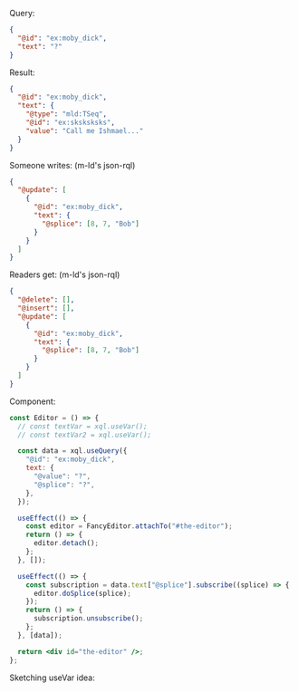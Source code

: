 Query:

```json
{
  "@id": "ex:moby_dick",
  "text": "?"
}
```

Result:

```json
{
  "@id": "ex:moby_dick",
  "text": {
    "@type": "mld:TSeq",
    "@id": "ex:sksksksks",
    "value": "Call me Ishmael..."
  }
}
```

Someone writes: (m-ld's json-rql)

```json
{
  "@update": [
    {
      "@id": "ex:moby_dick",
      "text": {
        "@splice": [8, 7, "Bob"]
      }
    }
  ]
}
```

Readers get: (m-ld's json-rql)

```json
{
  "@delete": [],
  "@insert": [],
  "@update": [
    {
      "@id": "ex:moby_dick",
      "text": {
        "@splice": [8, 7, "Bob"]
      }
    }
  ]
}
```

Component:

```jsx
const Editor = () => {
  // const textVar = xql.useVar();
  // const textVar2 = xql.useVar();

  const data = xql.useQuery({
    "@id": "ex:moby_dick",
    text: {
      "@value": "?",
      "@splice": "?",
    },
  });

  useEffect(() => {
    const editor = FancyEditor.attachTo("#the-editor");
    return () => {
      editor.detach();
    };
  }, []);

  useEffect(() => {
    const subscription = data.text["@splice"].subscribe((splice) => {
      editor.doSplice(splice);
    });
    return () => {
      subscription.unsubscribe();
    };
  }, [data]);

  return <div id="the-editor" />;
};
```

Sketching useVar idea:

```jsx

```
